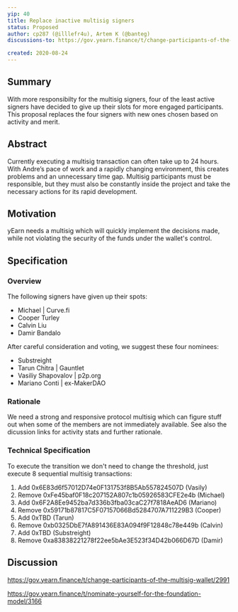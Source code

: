 ```yaml
---
yip: 40
title: Replace inactive multisig signers
status: Proposed
author: cp287 (@illlefr4u), Artem K (@banteg)
discussions-to: https://gov.yearn.finance/t/change-participants-of-the-multisig-wallet/2991

created: 2020-08-24
---
```


## Summary

With more responsibilty for the multisig signers, four of the least active signers have decided to give up their slots for more engaged participants. This proposal replaces the four signers with new ones chosen based on activity and merit.

## Abstract

Currently executing a multisig transaction can often take up to 24 hours. With Andre’s pace of work and a rapidly changing environment, this creates problems and an unnecessary time gap. Multisig participants must be responsible, but they must also be constantly inside the project and take the necessary actions for its rapid development.

## Motivation

yEarn needs a multisig which will quickly implement the decisions made, while not violating the security of the funds under the wallet's control.

## Specification

### Overview

The following signers have given up their spots:
- Michael | Curve.fi
- Cooper Turley
- Calvin Liu
- Damir Bandalo

After careful consideration and voting, we suggest these four nominees:
- Substreight
- Tarun Chitra | Gauntlet
- Vasiliy Shapovalov | p2p.org
- Mariano Conti | ex-MakerDAO

### Rationale

We need a strong and responsive protocol multisig which can figure stuff out when some of the members are not immediately available. See also the dicussion links for activity stats and further rationale.

### Technical Specification

To execute the transition we don't need to change the threshold, just execute 8 sequential multisig transactions:

1. Add 0x6E83d6f57012D74e0F131753f8B5Ab557824507D (Vasily)
2. Remove 0xFe45baf0F18c207152A807c1b05926583CFE2e4b (Michael)
3. Add 0x6F2A8Ee9452ba7d336b3fba03caC27f7818AeAD6 (Mariano)
4. Remove 0x59171b87817C5F07157066Bd5284707A711229B3 (Cooper)
5. Add 0xTBD (Tarun)
6. Remove 0xb0325DbE7fA891436E83A094f9F12848c78e449b (Calvin)
7. Add 0xTBD (Substreight)
8. Remove 0xa83838221278f22ee5bAe3E523f34D42b066D67D (Damir)

## Discussion

https://gov.yearn.finance/t/change-participants-of-the-multisig-wallet/2991

https://gov.yearn.finance/t/nominate-yourself-for-the-foundation-model/3166
